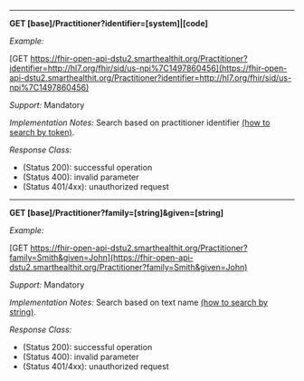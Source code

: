 


-----------

**GET [base]/Practitioner?identifier=[system]|[code]**

*Example:*

[GET https://fhir-open-api-dstu2.smarthealthit.org/Practitioner?identifier=http://hl7.org/fhir/sid/us-npi%7C1497860456](https://fhir-open-api-dstu2.smarthealthit.org/Practitioner?identifier=http://hl7.org/fhir/sid/us-npi%7C1497860456)

*Support:* Mandatory

*Implementation Notes:*  Search based on practitioner identifier  [(how to search by token)].

*Response Class:*

-   (Status 200): successful operation
-   (Status 400): invalid parameter
-   (Status 401/4xx): unauthorized request

-----------


**GET [base]/Practitioner?family=[string]&given=[string]**

*Example:*

[GET https://fhir-open-api-dstu2.smarthealthit.org/Practitioner?family=Smith&given=John](https://fhir-open-api-dstu2.smarthealthit.org/Practitioner?family=Smith&given=John)

*Support:* Mandatory

*Implementation Notes:* Search based on text name [(how to search by string)].

*Response Class:*

-   (Status 200): successful operation
-   (Status 400): invalid parameter
-   (Status 401/4xx): unauthorized request

  [(how to search by reference)]: http://hl7.org/fhir/2017Jan/search.html#reference
  [(how to search by token)]: http://hl7.org/fhir/2017Jan/search.html#token
 [(how to search by date)]: http://hl7.org/fhir/2017Jan/search.html#date
 [(how to search by string)]: http://hl7.org/fhir/2017Jan/search.html#string
